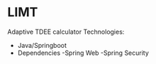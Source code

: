 # LIMT
 Adaptive TDEE calculator
 Technologies:
 - Java/Springboot
 - Dependencies -Spring Web -Spring Security
 
